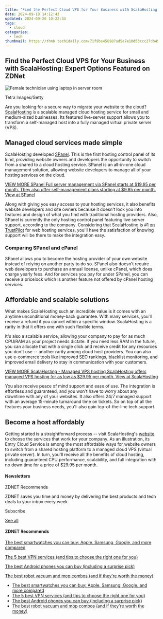 ```yaml
---
title: "Find the Perfect Cloud VPS for Your Business with ScalaHosting: Expert Options Featured on ZDNet"
date: 2024-09-18 14:12:43
updated: 2024-09-20 10:22:34
tags:
  - cloud
categories:
  - tech
thumbnail: https://thmb.techidaily.com/71f9ba458987ad5a7e10d53ccc27db4550bc2d9a8583a7d8f8671b37d556003d.jpg
---
```


## Find the Perfect Cloud VPS for Your Business with ScalaHosting: Expert Options Featured on ZDNet

![Female technician using laptop in server room](https://www.zdnet.com/a/img/resize/ae05b75b99a0008c5cf79b339b7f5c3ab5334bbe/2023/09/13/fe2ee2b0-c832-4f4f-b3e5-69a4381e62e2/cloud-services.jpg?auto=webp&width=1280)

Tetra Images/Getty

Are you looking for a secure way to migrate your website to the cloud? [ScalaHosting](https://www.scalahosting.com/) is a scalable managed cloud hosting service for small and medium-sized businesses. Its featured live-server support allows you to transform a self-managed host into a fully managed virtual private server (VPS).

## Managed cloud services made simple

ScalaHosting developed [SPanel](https://scalahosting-1.wistia.com/medias/pywd36bkb5). This is the first hosting control panel of its kind, providing website owners and developers the opportunity to switch from a shared to a cloud hosting service. SPanel is an all-in-one cloud management solution, allowing website developers to manage all of your hosting services on the cloud. 

[VIEW MORE SPanel Full server management via SPanel starts at $19.95 per month. They also offer self-management plans starting at $9.95 per month. View at SPanel](https://www.spanel.io/pricing.html)

Along with giving you easy access to your hosting services, it also benefits website developers and site owners because it doesn't lock you into features and design of what you find with traditional hosting providers. Also, SPanel is currently the only hosting control panel featuring live server support, according to the company. Considering that ScalaHosting is #1 [on TrustPilot](https://www.trustpilot.com/review/www.scalahosting.com) for web hosting services, you'll have the satisfaction of knowing support will be there to make the integration easy. 

### Comparing SPanel and cPanel

SPanel allows you to become the hosting provider of your own website instead of relying on another party to do so. SPanel also doesn't require web developers to purchase an annual license, unlike cPanel, which does charge yearly fees. And for services you pay for under SPanel, you can receive a pricelock which is another feature not offered by cPanel hosting services. 

## Affordable and scalable solutions

What makes ScaleHosting such an incredible value is it comes with an anytime unconditional money-back guarantee. With many services, you'll receive a refund if you cancel within a specific window. ScalaHosting is a rarity in that it offers one with such flexible terms. 

It's also a scalable service, allowing your company to pay for as much CPU/RAM as your project needs dictate. If you need less RAM in the future, you can allocate that with a single click and receive credit for any resources you don't use -- another rarity among cloud host providers. You can also use e-commerce tools like improved SEO rankings, blacklist monitoring, and improved email delivery to stay in communication with your customers. 

[VIEW MORE ScalaHosting - Managed VPS hosting ScalaHosting offers managed VPS hosting for as low as $29.95 per month. View at ScalaHosting](https://scalahosting.sjv.io/c/159047/1554164/18135?&sharedId=zdnet&u=https%3A%2F%2Fwww.scalahosting.com%2Fcloud-servers.html&subId1=zd-%5F%5FCOM%5FCLICK%5FID%5F%5F-dtp)

You also receive peace of mind support and ease of use. The integration is effortless and guaranteed, and you won't have to worry about any downtime with any of your websites. It also offers 24/7 managed support with an average 15-minute turnaround time on tickets. So on top of all the features your business needs, you'll also gain top-of-the-line tech support. 

## Become a host affordably

Getting started is a straightforward process -- visit ScalaHosting's [website](https://www.scalahosting.com/cloud-servers.html) to choose the services that work for your company. As an illustration, its Entry Cloud Service is among the most affordable ways for website owners to switch from a shared hosting platform to a managed cloud VPS (virtual private server). In turn, you'll receive all the benefits of cloud hosting, including guaranteed CPU performance, scalability, and full integration with no down time for a price of $29.95 per month. 

#### Newsletters

ZDNET Recommends

ZDNET saves you time and money by delivering the best products and tech deals to your inbox every week.

 Subscribe

[See all](https://www.zdnet.com/newsletters/)

#### **ZDNET** Recommends

[The best smartwatches you can buy: Apple, Samsung, Google, and more compared](https://www.zdnet.com/article/best-smartwatch/ "The best smartwatches you can buy: Apple, Samsung, Google, and more compared")

[The 5 best VPN services (and tips to choose the right one for you)](https://www.zdnet.com/article/best-vpn/ "The 5 best VPN services (and tips to choose the right one for you)")

[The best Android phones you can buy (including a surprise pick)](https://www.zdnet.com/article/best-android-phone/ "The best Android phones you can buy (including a surprise pick)")

[The best robot vacuum and mop combos (and if they're worth the money)](https://www.zdnet.com/article/best-robot-vacuum-mop/ "The best robot vacuum and mop combos (and if they're worth the money)")

* [The best smartwatches you can buy: Apple, Samsung, Google, and more compared](https://www.zdnet.com/article/best-smartwatch/ "The best smartwatches you can buy: Apple, Samsung, Google, and more compared")
* [The 5 best VPN services (and tips to choose the right one for you)](https://www.zdnet.com/article/best-vpn/ "The 5 best VPN services (and tips to choose the right one for you)")
* [The best Android phones you can buy (including a surprise pick)](https://www.zdnet.com/article/best-android-phone/ "The best Android phones you can buy (including a surprise pick)")
* [The best robot vacuum and mop combos (and if they're worth the money)](https://www.zdnet.com/article/best-robot-vacuum-mop/ "The best robot vacuum and mop combos (and if they're worth the money)")

<ins class="adsbygoogle"
     style="display:block"
     data-ad-format="autorelaxed"
     data-ad-client="ca-pub-7571918770474297"
     data-ad-slot="1223367746"></ins>



<ins class="adsbygoogle"
     style="display:block"
     data-ad-client="ca-pub-7571918770474297"
     data-ad-slot="8358498916"
     data-ad-format="auto"
     data-full-width-responsive="true"></ins>
